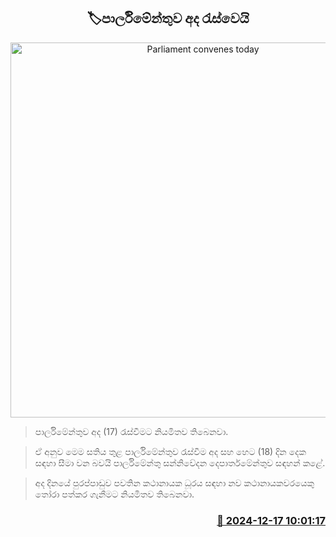 <p align='center'><b><h2 align='center' title='Parliament convenes today'>🏷පාර්ලිමේන්තුව අද රැස්වෙයි</h2></b></p>
<p align='center'><img src='https://helakuru.sgp1.cdn.digitaloceanspaces.com/esana/images/lib/parliment-new-01[1].jpg' width='600' alt='Parliament convenes today'></p>

> පාර්ලිමේන්තුව අද (17) රැස්වීමට නියමිතව තිබෙනවා.

> ඒ අනුව මෙම සතිය තුළ පාර්ලිමේන්තුව රැස්වීම අද සහ හෙට (18) දින දෙක සඳහා සීමා වන බවයි පාර්ලිමේන්තු සන්නිවේදන දෙපාර්තමේන්තුව සඳහන් කළේ.

> අද දිනයේ පුරප්පාඩුව පවතින කථානායක ධූරය සඳහා නව කථානායකවරයෙකු තෝරා පත්කර ගැනීමට නියමිතව තිබෙනවා.



<h3 align='right'><a href='https://www.helakuru.lk/esana/p/105948/'>📅 2024-12-17 10:01:17</a></h3>
